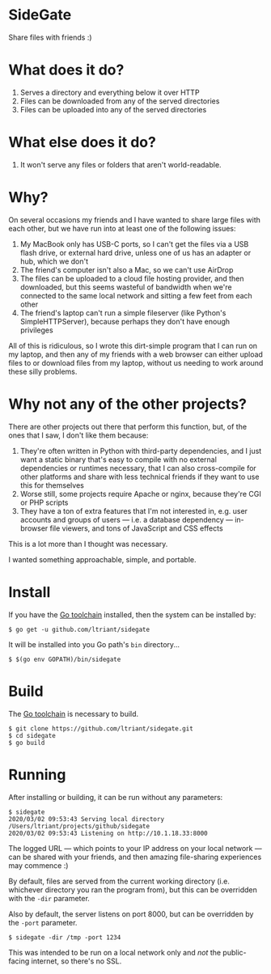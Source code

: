 # SideGate

Share files with friends :)

# What does it do?

1. Serves a directory and everything below it over HTTP
2. Files can be downloaded from any of the served directories
3. Files can be uploaded into any of the served directories

# What else does it do?

1. It won't serve any files or folders that aren't world-readable.

# Why?

On several occasions my friends and I have wanted to share large files with each other, but we have run into at least one of the following issues:

1. My MacBook only has USB-C ports, so I can't get the files via a USB flash drive, or external hard drive, unless one of us has an adapter or hub, which we don't
2. The friend's computer isn't also a Mac, so we can't use AirDrop
3. The files can be uploaded to a cloud file hosting provider, and then downloaded, but this seems wasteful of bandwidth when we're connected to the same local network and sitting a few feet from each other
4. The friend's laptop can't run a simple fileserver (like Python's SimpleHTTPServer), because perhaps they don't have enough privileges

All of this is ridiculous, so I wrote this dirt-simple program that I can run on my laptop, and then any of my friends with a web browser can either upload files to or download files from my laptop, without us needing to work around these silly problems.

# Why not any of the other projects?

There are other projects out there that perform this function, but, of the ones that I saw, I don't like them because:

1. They're often written in Python with third-party dependencies, and I just want a static binary that's easy to compile with no external dependencies or runtimes necessary, that I can also cross-compile for other platforms and share with less technical friends if they want to use this for themselves
2. Worse still, some projects require Apache or nginx, because they're CGI or PHP scripts
3. They have a ton of extra features that I'm not interested in, e.g. user accounts and groups of users — i.e. a database dependency — in-browser file viewers, and tons of JavaScript and CSS effects

This is a lot more than I thought was necessary.

I wanted something approachable, simple, and portable.

# Install

If you have the [Go toolchain](https://golang.org/) installed, then the system can be installed by:

    $ go get -u github.com/ltriant/sidegate

It will be installed into you Go path's `bin` directory...

    $ $(go env GOPATH)/bin/sidegate

# Build

The [Go toolchain](https://golang.org/) is necessary to build.

    $ git clone https://github.com/ltriant/sidegate.git
    $ cd sidegate
    $ go build

# Running

After installing or building, it can be run without any parameters:

    $ sidegate
    2020/03/02 09:53:43 Serving local directory /Users/ltriant/projects/github/sidegate
    2020/03/02 09:53:43 Listening on http://10.1.18.33:8000

The logged URL — which points to your IP address on your local network — can be shared with your friends, and then amazing file-sharing experiences may commence :)

By default, files are served from the current working directory (i.e. whichever directory you ran the program from), but this can be overridden with the `-dir` parameter.

Also by default, the server listens on port 8000, but can be overridden by the `-port` parameter.

    $ sidegate -dir /tmp -port 1234

This was intended to be run on a local network only and _not_ the public-facing internet, so there's no SSL.
